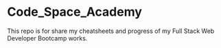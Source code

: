 # Code_Space_Academy
This repo is for share my cheatsheets and progress of my Full Stack Web Developer Bootcamp works.
